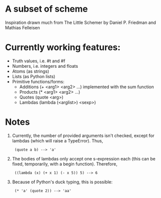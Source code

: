 # A subset of scheme #
Inspiration drawn much from The Little Schemer by Daniel P. Friedman and Mathias Felleisen

# Currently working features: #
+ Truth values, i.e. #t and #f
+ Numbers, i.e. integers and floats
+ Atoms (as strings)
+ Lists (as Python lists)
+ Primitive functions/forms:
    + Additions (+ &lt;arg1&gt; &lt;arg2&gt; ...) implemented with the sum function
    + Products (\* &lt;arg1&gt; &lt;arg2&gt; ...)
    + Quotes (quote &lt;arg&gt;)
    + Lambdas (lambda (&lt;arglist&gt;) &lt;sexp&gt;)

# Notes #
1. Currently, the number of provided arguments isn't checked, except for lambdas (which will raise a TypeError). Thus,  

        (quote a b) --> 'a'
2. The bodies of lambdas only accept one s-expression each (this can be fixed, temporarily, with a begin function). Therefore,  

        ((lambda (x) (+ x 1) (- x 5)) 5) --> 6
3. Because of Python's duck typing, this is possible:  

        (* 'a' (quote 2)) --> 'aa'
